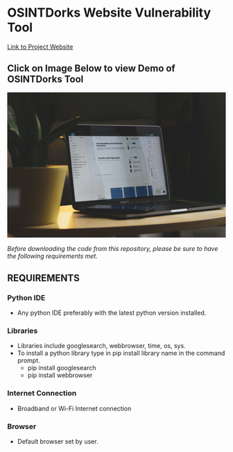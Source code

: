 # OSINTDorks Website Vulnerability Tool
[Link to Project Website](https://OSINTSite.jjay-counselor.repl.co)
## Click on Image Below to view Demo of OSINTDorks Tool
[![demo image](https://github.com/John-Jay-Tech-Talent-Pipeline-TTP/OSINT_Tool/blob/main/video-pic.jpg)](https://www.youtube.com/watch?v=vxu4U1gMowo)






*Before downloading the code from this repository, please be sure to have the following requirements met.*

## REQUIREMENTS

### Python IDE 
- Any python IDE preferably with the latest python version installed. 

### Libraries
- Libraries include googlesearch, webbrowser, time, os, sys.
- To install a python library type in pip install library name in the command prompt.
  - pip install googlesearch
  - pip install webbrowser

### Internet Connection
- Broadband or Wi-Fi Internet connection

### Browser
- Default browser set by user. 


